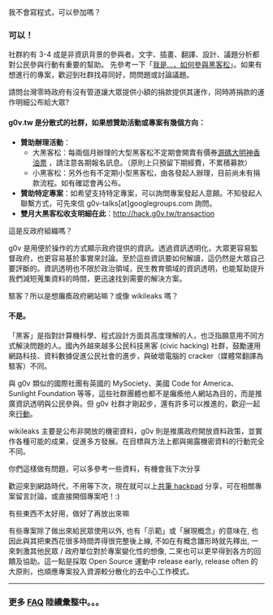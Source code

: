 <div class="ui message">
  <div class="header">
    <i class="comment outline icon"></i>
    我不會寫程式，可以參加嗎？
  </div>
</div>

### 可以！
社群約有 3-4 成是非資訊背景的參與者。文字、插畫、翻譯、設計、議題分析都對公民參與行動有重要的幫助。
先參考一下「[我是...，如何參與黑客松](https://g0v.hackpad.tw/...--ciS8hEGw7iu)」。如果有想進行的專案，歡迎到社群找尋同好，問問題或討論議題。

<div class="ui message">
  <div class="header">
    <i class="comment outline icon"></i>請問台灣零時政府有沒有管道讓大眾提供小額的捐款提供其運作，同時將捐款的運作明細公布給大眾?
  </div>
</div>

#### g0v.tw 是分散式的社群，如果想贊助活動或專案有幾個方向：
* **贊助辦理活動**：
  * 大黑客松：每兩個月辦理的大型黑客松不定期會開賣有價券[源碼大明神香油票](https://g0v-jothon.kktix.cc/) ，請注意各期報名訊息。（原則上只預留下期經費，不累積募款）
  * 小黑客松：另外也有不定期小型黑客松，由各發起人辦理，目前尚未有捐款流程。如有確認會再公布。
* **贊助特定專案**：如希望支持特定專案，可以詢問專案發起人意願。不知發起人聯繫方式，可先來信 g0v-talks[at]googlegroups.com 詢問。
* **雙月大黑客松收支明細在此**：http://hack.g0v.tw/transaction

<div class="ui message">
  <div class="header">
    <i class="comment outline icon"></i>這是反政府組織嗎？
  </div>
</div>

g0v 是用便於操作的方式顯示政府提供的資訊。透過資訊透明化，大眾更容易監督政府，也更容易基於事實來討論。至於這些資訊要如何解讀，這仍然是大眾自己要評斷的。資訊透明也不限於政治領域，民生教育領域的資訊透明，也能幫助提升我們減短蒐集資料的時間，更迅速找到需要的解決方案。

<div class="ui message">
  <div class="header">
    <i class="comment outline icon"></i>駭客？所以是想癱瘓政府網站嘛？或像 wikileaks 嗎？
  </div>
</div>

#### 不是。
「黑客」是指對計算機科學、程式設計方面具高度理解的人，也泛指願意用不同方式解決問題的人。國內外越來越多公民科技黑客 (civic hacking) 社群，鼓勵運用網路科技、資料數據促進公民社會的進步，與破壞電腦的 cracker（媒體常翻譯為駭客）不同。

與 g0v 類似的國際社團有英國的 MySociety、美國 Code for America、Sunlight Foundation 等等，這些社群團體也都不是癱瘓他人網站為目的，而是推廣資訊透明與公民參與。但 g0v 社群才剛起步，還有許多可以推進的，歡迎一起來[行動](https://hack.g0v.tw/)。

wikileaks 主要是公布非開放的機密資料，g0v 則是推廣政府開放資料政策，並實作各種可能的成果，促進多方發展。在目標與方法上都與揭露機密資料的行動完全不同。

<div class="ui message">
  <div class="header">
    <i class="comment outline icon"></i>你們這樣做有問題，可以多參考一些資料，有機會我下次分享
  </div>
</div>

歡迎來到網路時代，不用等下次，現在就可以上[共筆 hackpad](http://g0v.hackpad.tw) 分享，可在相關專案留言討論，或直接開個專案吧！:)

<div class="ui message">
  <div class="header">
    <i class="comment outline icon"></i>有些東西不太好用，做好了再放出來嘛
  </div>
</div>

有些專案除了做出來給民眾使用以外, 也有「示範」或「展現概念」的意味在, 也因此與其把東西花很多時間弄得很完整後上線, 不如在有概念雛形時就先釋出, 一來刺激其他民眾 / 政府單位對於專案變化性的想像, 二來也可以更早得到各方的回饋及協助。這一點是採取 Open Source 運動中 release early, release often 的大原則，也順應專案投入資源較分散化的去中心工作模式。

-----
### 更多 [FAQ](https://g0v.hackpad.tw/g0v-FAQ-ULNGIs20R9X) 陸續彙整中。。。
